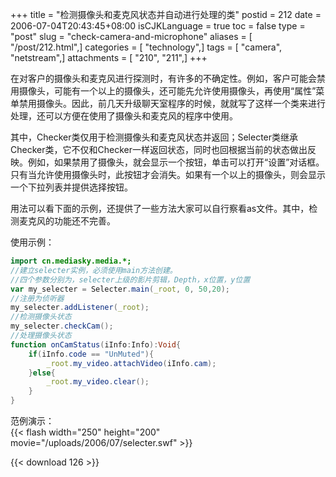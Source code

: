 +++
title = "检测摄像头和麦克风状态并自动进行处理的类"
postid = 212
date = 2006-07-04T20:43:45+08:00
isCJKLanguage = true
toc = false
type = "post"
slug = "check-camera-and-microphone"
aliases = [ "/post/212.html",]
categories = [ "technology",]
tags = [ "camera", "netstream",]
attachments = [ "210", "211",]
+++


在对客户的摄像头和麦克风进行探测时，有许多的不确定性。例如，客户可能会禁用摄像头，可能有一个以上的摄像头，还可能先允许使用摄像头，再使用“属性”菜单禁用摄像头。因此，前几天升级聊天室程序的时候，就就写了这样一个类来进行处理，还可以方便在使用了摄像头和麦克风的程序中使用。

其中，Checker类仅用于检测摄像头和麦克风状态并返回；Selecter类继承Checker类，它不仅和Checker一样返回状态，同时也回根据当前的状态做出反映。例如，如果禁用了摄像头，就会显示一个按钮，单击可以打开“设置”对话框。只有当允许使用摄像头时，此按钮才会消失。如果有一个以上的摄像头，则会显示一个下拉列表并提供选择按钮。

用法可以看下面的示例，还提供了一些方法大家可以自行察看as文件。其中，检测麦克风的功能还不完善。

使用示例：<!--more-->

``` ActionScript
import cn.mediasky.media.*;
//建立selecter实例，必须使用main方法创建。
//四个参数分别为，selecter上级的影片剪辑，Depth，x位置，y位置
var my_selecter = Selecter.main(_root, 0, 50,20);
//注册为侦听器
my_selecter.addListener(_root);
//检测摄像头状态
my_selecter.checkCam();
//处理摄像头状态
function onCamStatus(iInfo:Info):Void{
    if(iInfo.code == "UnMuted"){
        _root.my_video.attachVideo(iInfo.cam);
    }else{
        _root.my_video.clear();
    }
}
```

范例演示：  
{{< flash width="250" height="200" movie="/uploads/2006/07/selecter.swf" >}}

{{< download 126 >}}
